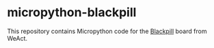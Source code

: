 # micropython-blackpill

This repository contains Micropython code for the [Blackpill](https://stm32-base.org/boards/STM32F411CEU6-WeAct-Black-Pill-V2.0.html) board from WeAct.


